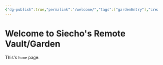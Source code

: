 ```yaml
---
{"dg-publish":true,"permalink":"/welcome/","tags":["gardenEntry"],"created":"2025-05-08T13:56:22.821+08:00"}
---
```


# Welcome to Siecho's Remote Vault/Garden
This's `home` page.